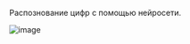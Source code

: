 Распознование цифр с помощью нейросети.

![image](https://github.com/user-attachments/assets/1cef9446-856c-4f91-8c1f-835691cdd338)

